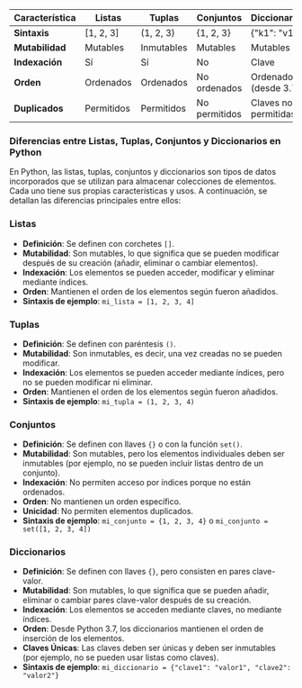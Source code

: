 
| Característica  | Listas     | Tuplas     | Conjuntos     | Diccionarios          |
| --------------- | ---------- | ---------- | ------------- | --------------------- |
| **Sintaxis**    | [1, 2, 3]  | (1, 2, 3)  | {1, 2, 3}     | {"k1": "v1"}          |
| **Mutabilidad** | Mutables   | Inmutables | Mutables      | Mutables              |
| **Indexación**  | Sí         | Sí         | No            | Clave                 |
| **Orden**       | Ordenados  | Ordenados  | No ordenados  | Ordenados (desde 3.7) |
| **Duplicados**  | Permitidos | Permitidos | No permitidos | Claves no permitidas  |
### Diferencias entre Listas, Tuplas, Conjuntos y Diccionarios en Python

En Python, las listas, tuplas, conjuntos y diccionarios son tipos de datos incorporados que se utilizan para almacenar colecciones de elementos. Cada uno tiene sus propias características y usos. A continuación, se detallan las diferencias principales entre ellos:

### Listas

- **Definición**: Se definen con corchetes `[]`.
- **Mutabilidad**: Son mutables, lo que significa que se pueden modificar después de su creación (añadir, eliminar o cambiar elementos).
- **Indexación**: Los elementos se pueden acceder, modificar y eliminar mediante índices.
- **Orden**: Mantienen el orden de los elementos según fueron añadidos.
- **Sintaxis de ejemplo**: `mi_lista = [1, 2, 3, 4]`

### Tuplas

- **Definición**: Se definen con paréntesis `()`.
- **Mutabilidad**: Son inmutables, es decir, una vez creadas no se pueden modificar.
- **Indexación**: Los elementos se pueden acceder mediante índices, pero no se pueden modificar ni eliminar.
- **Orden**: Mantienen el orden de los elementos según fueron añadidos.
- **Sintaxis de ejemplo**: `mi_tupla = (1, 2, 3, 4)`

### Conjuntos

- **Definición**: Se definen con llaves `{}` o con la función `set()`.
- **Mutabilidad**: Son mutables, pero los elementos individuales deben ser inmutables (por ejemplo, no se pueden incluir listas dentro de un conjunto).
- **Indexación**: No permiten acceso por índices porque no están ordenados.
- **Orden**: No mantienen un orden específico.
- **Unicidad**: No permiten elementos duplicados.
- **Sintaxis de ejemplo**: `mi_conjunto = {1, 2, 3, 4}` o `mi_conjunto = set([1, 2, 3, 4])`

### Diccionarios

- **Definición**: Se definen con llaves `{}`, pero consisten en pares clave-valor.
- **Mutabilidad**: Son mutables, lo que significa que se pueden añadir, eliminar o cambiar pares clave-valor después de su creación.
- **Indexación**: Los elementos se acceden mediante claves, no mediante índices.
- **Orden**: Desde Python 3.7, los diccionarios mantienen el orden de inserción de los elementos.
- **Claves Únicas**: Las claves deben ser únicas y deben ser inmutables (por ejemplo, no se pueden usar listas como claves).
- **Sintaxis de ejemplo**: `mi_diccionario = {"clave1": "valor1", "clave2": "valor2"}`